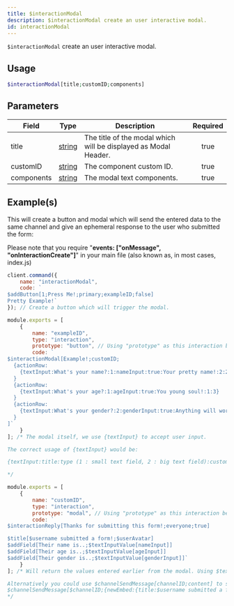 ```yaml
---
title: $interactionModal
description: $interactionModal create an user interactive modal.
id: interactionModal
---
```


`$interactionModal` create an user interactive modal.

## Usage

```php
$interactionModal[title;customID;components]
```

## Parameters

| Field      | Type                                                                                              | Description                                                     | Required |
| ---------- | ------------------------------------------------------------------------------------------------- | --------------------------------------------------------------- | :------: |
| title      | [string](https://developer.mozilla.org/en-US/docs/Web/JavaScript/Reference/Global_Objects/String) | The title of the modal which will be displayed as Modal Header. |   true   |
| customID   | [string](https://developer.mozilla.org/en-US/docs/Web/JavaScript/Reference/Global_Objects/String) | The component custom ID.                                        |   true   |
| components | [string](https://developer.mozilla.org/en-US/docs/Web/JavaScript/Reference/Global_Objects/String) | The modal text components.                                      |   true   |

## Example(s)

This will create a button and modal which will send the entered data to the same channel and give an ephemeral response
to the user who submitted the form:

Please note that you require "**events: ["onMessage", "onInteractionCreate"]**" in your main file (also known as, in
most cases, index.js)

```js
client.command({
    name: "interactionModal",
    code: `
$addButton[1;Press Me!;primary;exampleID;false]
Pretty Example!`
}); // Create a button which will trigger the modal.

module.exports = [
    {
        name: "exampleID",
        type: "interaction",
        prototype: "button", // Using "prototype" as this interaction belongs to a button.
        code: `
$interactionModal[Example!;customID;
  {actionRow:
    {textInput:What's your name?:1:nameInput:true:Your pretty name!:2:200}
  }
  {actionRow:
    {textInput:What's your age?:1:ageInput:true:You young soul!:1:3}
  }
  {actionRow:
    {textInput:What's your gender?:2:genderInput:true:Anything will work!:1:10}
  }
]`
    }
]; /* The modal itself, we use {textInput} to accept user input.

The correct usage of {textInput} would be:

{textInput:title:type (1 : small text field, 2 : big text field):customID:required ( true, false ):placeholder:minVal:maxVal}

*/

module.exports = [
    {
        name: "customID",
        type: "interaction",
        prototype: "modal", // Using "prototype" as this interaction belongs to a modal.
        code: `
$interactionReply[Thanks for submitting this form!;everyone;true]

$title[$username submitted a form!;$userAvatar]
$addField[Their name is..;$textInputValue[nameInput]]
$addField[Their age is..;$textInputValue[ageInput]]
$addField[Their gender is..;$textInputValue[genderInput]]`
    }
]; /* Will return the values entered earlier from the modal. Using $textInputValue to retrieve those.

Alternatively you could use $channelSendMessage[channelID;content] to send the data to another channel.
$channelSendMessage[$channelID;{newEmbed:{title:$username submitted a form!:$userAvatar}{field:Their name is..:$textInputValue[nameInput]}{field:Their age is..:$textInputValue[ageInput]}{field:Their gender is..:$textInputValue[genderInput]}}]
*/
```
